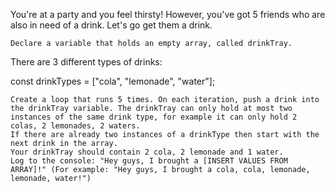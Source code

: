 You're at a party and you feel thirsty! However, you've got 5 friends who are also in need of a drink. Let's go get them a drink.

    Declare a variable that holds an empty array, called drinkTray.

There are 3 different types of drinks:

const drinkTypes = ["cola", "lemonade", "water"];

    Create a loop that runs 5 times. On each iteration, push a drink into the drinkTray variable. The drinkTray can only hold at most two instances of the same drink type, for example it can only hold 2 colas, 2 lemonades, 2 waters.
    If there are already two instances of a drinkType then start with the next drink in the array.
    Your drinkTray should contain 2 cola, 2 lemonade and 1 water.
    Log to the console: "Hey guys, I brought a [INSERT VALUES FROM ARRAY]!" (For example: "Hey guys, I brought a cola, cola, lemonade, lemonade, water!")
